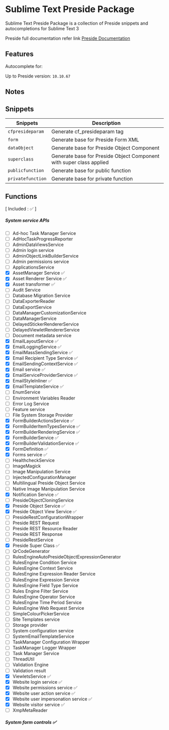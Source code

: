 # Sublime Text Preside Package
Sublime Text Preside Package is a collection of Preside snippets and autocompletions for Sublime Text 3

Preside full documentation refer link
[Preside Documentation](https://docs.preside.org)

## Features
Autocomplete for:

Up to Preside version: `10.10.67`

## Notes

## Snippets
| Snippets          | Description                  |
|-------------------|------------------------------|
| `cfpresideparam`  | Generate cf_presideparam tag |
| `form`            | Generate base for Preside Form XML |
| `dataObject`      | Generate base for Preside Object Component |
| `superclass`      | Generate base for Preside Object Component with super class applied |
| `publicfunction`  | Generate base for public function |
| `privatefunction` | Generate base for private function |

## Functions
[ Included : :white_check_mark: ]

##### System service APIs
- [ ] Ad-hoc Task Manager Service
- [ ] AdHocTaskProgressReporter
- [ ] AdminDataViewsService
- [ ] Admin login service
- [ ] AdminObjectLinkBuilderService
- [ ] Admin permissions service
- [ ] ApplicationsService
- [x] AssetManager Service               :white_check_mark:
- [x] Asset Renderer Service             :white_check_mark:
- [x] Asset transformer                  :white_check_mark:
- [ ] Audit Service
- [ ] Database Migration Service
- [ ] DataExporterReader
- [ ] DataExportService
- [ ] DataManagerCustomizationService
- [ ] DataManagerService
- [ ] DelayedStickerRendererService
- [ ] DelayedViewletRendererService
- [ ] Document metadata service
- [x] EmailLayoutService                 :white_check_mark:
- [x] EmailLoggingService                :white_check_mark:
- [x] EmailMassSendingService            :white_check_mark:
- [x] Email Recipient Type Service       :white_check_mark:
- [x] EmailSendingContextService         :white_check_mark:
- [x] Email service                      :white_check_mark:
- [x] EmailServiceProviderService        :white_check_mark:
- [x] EmailStyleInliner                  :white_check_mark:
- [x] EmailTemplateService               :white_check_mark:
- [ ] EnumService
- [ ] Environment Variables Reader
- [ ] Error Log Service
- [ ] Feature service
- [ ] File System Storage Provider
- [x] FormBuilderActionsService          :white_check_mark:
- [x] FormBuilderItemTypesService        :white_check_mark:
- [x] FormBuilderRenderingService        :white_check_mark:
- [x] FormBuilderService                 :white_check_mark:
- [x] FormBuilderValidationService       :white_check_mark:
- [x] FormDefinition                     :white_check_mark:
- [x] Forms service                      :white_check_mark:
- [ ] HealthcheckService
- [ ] ImageMagick
- [ ] Image Manipulation Service
- [ ] InjectedConfigurationManager
- [ ] Multilingual Preside Object Service
- [ ] Native Image Manipulation Service
- [x] Notification Service               :white_check_mark:
- [ ] PresideObjectCloningService
- [x] Preside Object Service             :white_check_mark:
- [x] Preside Object View Service        :white_check_mark:
- [ ] PresideRestConfigurationWrapper
- [ ] Preside REST Request
- [ ] Preside REST Resource Reader
- [ ] Preside REST Response
- [ ] PresideRestService
- [x] Preside Super Class                :white_check_mark:
- [ ] QrCodeGenerator
- [ ] RulesEngineAutoPresideObjectExpressionGenerator
- [ ] RulesEngine Condition Service
- [ ] RulesEngine Context Service
- [ ] RulesEngine Expression Reader Service
- [ ] RulesEngine Expression Service
- [ ] RulesEngine Field Type Service
- [ ] Rules Engine Filter Service
- [ ] RulesEngine Operator Service
- [ ] RulesEngine Time Period Service
- [ ] RulesEngine Web Request Service
- [ ] SimpleColourPickerService
- [ ] Site Templates service
- [ ] Storage provider
- [ ] System configuration service
- [ ] SystemEmailTemplateService
- [ ] TaskManager Configuration Wrapper
- [ ] TaskManager Logger Wrapper
- [ ] Task Manager Service
- [ ] ThreadUtil
- [ ] Validation Engine
- [ ] Validation result
- [x] ViewletsService                    :white_check_mark:
- [x] Website login service              :white_check_mark:
- [x] Website permissions service        :white_check_mark:
- [x] Website user action service        :white_check_mark:
- [x] Website user impersonation service :white_check_mark:
- [x] Website visitor service            :white_check_mark:
- [ ] XmpMetaReader

##### System form controls :white_check_mark:
